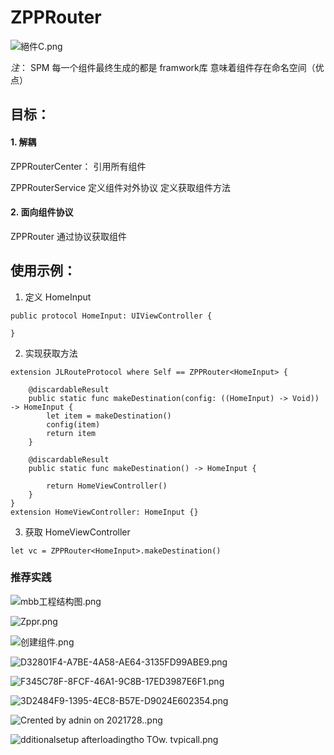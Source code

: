 # ZPPRouter

![絕件C.png](https://upload-images.jianshu.io/upload_images/11285123-eea1e90a109092d5.png?imageMogr2/auto-orient/strip%7CimageView2/2/w/1240)


*注*： SPM 每一个组件最终生成的都是 framwork库 意味着组件存在命名空间（优点）


## 目标：
 
#### 1. 解耦

ZPPRouterCenter：
引用所有组件 


ZPPRouterService
定义组件对外协议
定义获取组件方法

#### 2. 面向组件协议
ZPPRouter 通过协议获取组件


## 使用示例：
1. 定义 HomeInput
```
public protocol HomeInput: UIViewController {
    
}

```

2. 实现获取方法
```
extension JLRouteProtocol where Self == ZPPRouter<HomeInput> {
    
    @discardableResult
    public static func makeDestination(config: ((HomeInput) -> Void)) -> HomeInput {
        let item = makeDestination()
        config(item)
        return item
    }
    
    @discardableResult
    public static func makeDestination() -> HomeInput {
        
        return HomeViewController()
    }
}
extension HomeViewController: HomeInput {}

```

3. 获取 HomeViewController 
```
let vc = ZPPRouter<HomeInput>.makeDestination()
```

### 推荐实践

![mbb工程结构图.png](https://upload-images.jianshu.io/upload_images/11285123-3f32a36f92bf5b2c.png?imageMogr2/auto-orient/strip%7CimageView2/2/w/1240)

![Zppr.png](https://upload-images.jianshu.io/upload_images/11285123-02522ac78d4192b8.png?imageMogr2/auto-orient/strip%7CimageView2/2/w/1240)

![创建组件.png](https://upload-images.jianshu.io/upload_images/11285123-2497a738f1a3bf59.png?imageMogr2/auto-orient/strip%7CimageView2/2/w/1240)

![D32801F4-A7BE-4A58-AE64-3135FD99ABE9.png](https://upload-images.jianshu.io/upload_images/11285123-c9682d2d16a53d96.png?imageMogr2/auto-orient/strip%7CimageView2/2/w/1240)

![F345C78F-8FCF-46A1-9C8B-17ED3987E6F1.png](https://upload-images.jianshu.io/upload_images/11285123-3ac1004484b04861.png?imageMogr2/auto-orient/strip%7CimageView2/2/w/1240)

![3D2484F9-1395-4EC8-B57E-D9024E602354.png](https://upload-images.jianshu.io/upload_images/11285123-ea2c4d3e1b7cbf44.png?imageMogr2/auto-orient/strip%7CimageView2/2/w/1240)

![Crented by adnin on 2021728..png](https://upload-images.jianshu.io/upload_images/11285123-ff057450f14e7c58.png?imageMogr2/auto-orient/strip%7CimageView2/2/w/1240)

![dditionalsetup afterloadingtho TOw. tvpicall.png](https://upload-images.jianshu.io/upload_images/11285123-4ed0137e003e11d8.png?imageMogr2/auto-orient/strip%7CimageView2/2/w/1240)
